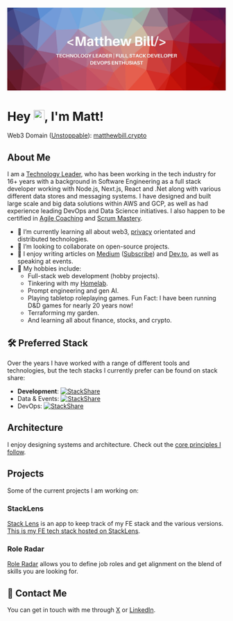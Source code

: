 ![Profile Header](banner.jpeg)

# Hey  <img src="https://media.giphy.com/media/hvRJCLFzcasrR4ia7z/giphy.gif" height="25px" width="25px">, I'm Matt!

Web3 Domain ([Unstoppable](https://unstoppabledomains.com/)): [matthewbill.crypto](http://matthewbill.crypto)

## About Me

I am a [Technology Leader](https://medium.com/@matthewdbill/the-four-pillars-of-engineering-management-ad4db0c8dab6), who has been working in the tech industry for 16+ years with a background in Software Engineering as a full stack developer working with Node.js, Next.js, React and .Net along with various different data stores and messaging systems. I have designed and built large scale and big data solutions within AWS and GCP, as well as had experience leading DevOps and Data Science initiatives. I also happen to be certified in [Agile Coaching](https://www.icagile.com/credentials/f3bcae30-aaa1-4000-bcfe-f5881ae36015) and [Scrum Mastery](https://www.scrumalliance.org/community/profile/mbill2).

- 🌱 I’m currently learning all about web3, [privacy](https://medium.com/p/e855e01b8027) orientated and distributed technologies.
- 💞️ I’m looking to collaborate on open-source projects.
- 📖 I enjoy writing articles on [Medium](https://medium.com/@matthewdbill) ([Subscribe](https://matthewdbill.medium.com/subscribe)) and [Dev.to](https://dev.to/matthewbill), as well as speaking at events.
- 🎲 My hobbies include:
  - Full-stack web development (hobby projects).
  - Tinkering with my [Homelab](HOMELAB.md).
  - Prompt engineering and gen AI.
  - Playing tabletop roleplaying games. Fun Fact: I have been running D&D games for nearly 20 years now!
  - Terraforming my garden.
  - And learning all about finance, stocks, and crypto.

## 🛠️ Preferred Stack

Over the years I have worked with a range of different tools and technologies, but the tech stacks I currently prefer can be found on stack share:
- **Development**: [![StackShare](http://img.shields.io/badge/tech-stack-0690fa.svg?style=flat)](https://stackshare.io/matthewdbill/development)
- Data & Events: [![StackShare](http://img.shields.io/badge/tech-stack-0690fa.svg?style=flat)](https://stackshare.io/matthewdbill/data-and-events)
- DevOps: [![StackShare](http://img.shields.io/badge/tech-stack-0690fa.svg?style=flat)](https://stackshare.io/matthewdbill/devops)

## Architecture

I enjoy designing systems and architecture. Check out the [core principles I follow](https://dev.to/matthewbill/architectural-principles-for-startups-scale-ups-g31).

## Projects
Some of the current projects I am working on:

### StackLens

[Stack Lens](https://stacklens.fe26labs.com/) is an app to keep track of my FE stack and the various versions. [This is my FE tech stack hosted on StackLens]('https://stacklens.fe26labs.com/').

### Role Radar

[Role Radar](https://roleradar.fe26labs.com/) allows you to define job roles and get alignment on the blend of skills you are looking for.

## 💬 Contact Me

You can get in touch with me through [X](https://x.com/matthewbill) or [LinkedIn](https://www.linkedin.com/in/matthewbill/).
